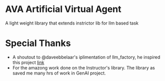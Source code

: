 # AVA Artificial Virtual Agent
A light weight library that extends instrictor lib for llm based task

# Special Thanks
- A shoutout to @daveebbelaar's iplimentation of llm_factory, he inspired this project [link](https://gist.github.com/daveebbelaar/d24eafc6ace1c8f4a091062733b52437)
- For the amazong work done on the Instructor's library. The library as saved me many hrs of work in GenAI project. 
